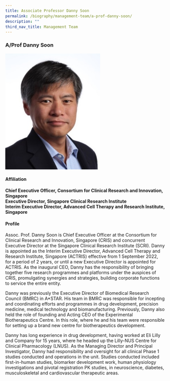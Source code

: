 ```yaml
---
title: Associate Professor Danny Soon
permalink: /biography/management-team/a-prof-danny-soon/
description: ""
third_nav_title: Management Team
---
```

### A/Prof Danny Soon

<img src="/images/Biography/Management%20Team/a'prof%20danny%20soon.jpg" style="width:300px">

<h4> Affiliation </h4>

<b>Chief Executive Officer, Consortium for Clinical Research and Innovation, <br>Singapore<br>
Executive Director, Singapore Clinical Research Institute<br>
Interim Executive Director, Advanced Cell Therapy and Research Institute, Singapore</b>

<h4> Profile </h4>

Assoc. Prof. Danny Soon is Chief Executive Officer at the Consortium for Clinical Research and Innovation, Singapore (CRIS) and concurrent Executive Director at the Singapore Clinical Research Institute (SCRI). Danny is appointed as the Interim Executive Director, Advanced Cell Therapy and Research Institute, Singapore (ACTRIS) effective from 1 September 2022, for a period of 2 years, or until a new Executive Director is appointed for ACTRIS. As the inaugural CEO, Danny has the responsibility of bringing together five research programmes and platforms under the auspices of CRIS, promulgating synergies and strategies, building corporate functions to service the entire entity.

Danny was previously the Executive Director of Biomedical Research Council (BMRC) in A\*STAR. His team in BMRC was responsible for incepting and coordinating efforts and programmes in drug development, precision medicine, medical technology and biomanufacturing. Previously, Danny also held the role of founding and Acting CEO of the Experimental Biotherapeutics Centre. In this role, where he and his team were responsible for setting up a brand new centre for biotherapeutics development.

Danny has long experience in drug development, having worked at Eli Lilly and Company for 15 years, where he headed up the Lilly-NUS Centre for Clinical Pharmacology (LNUS). As the Managing Director and Principal Investigator, Danny had responsibility and oversight for all clinical Phase 1 studies conducted and operations in the unit. Studies conducted included first-in-human studies, biomarker development work, human physiology investigations and pivotal registration PK studies, in neuroscience, diabetes, musculoskeletal and cardiovascular therapeutic areas.